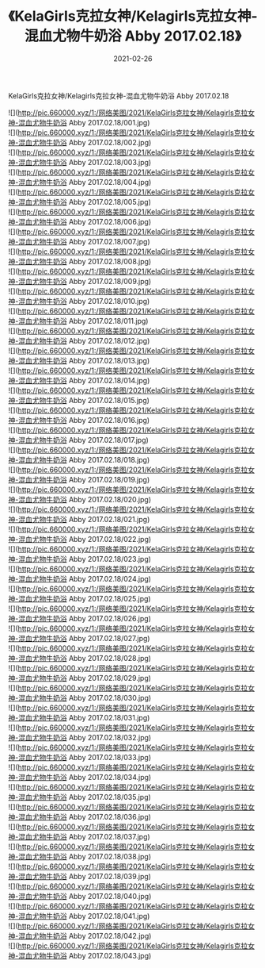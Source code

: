 ﻿---
layout: post
title:  《KelaGirls克拉女神/Kelagirls克拉女神-混血尤物牛奶浴 Abby 2017.02.18》
date:   2021-02-26
img: http://pic.660000.xyz/1:/网络美图/2021/KelaGirls克拉女神/Kelagirls克拉女神-混血尤物牛奶浴 Abby 2017.02.18/000.jpg
categories: [美女, 清纯, 唯美]
---

KelaGirls克拉女神/Kelagirls克拉女神-混血尤物牛奶浴 Abby 2017.02.18

 ![](http://pic.660000.xyz/1:/网络美图/2021/KelaGirls克拉女神/Kelagirls克拉女神-混血尤物牛奶浴 Abby 2017.02.18/001.jpg) <br>![](http://pic.660000.xyz/1:/网络美图/2021/KelaGirls克拉女神/Kelagirls克拉女神-混血尤物牛奶浴 Abby 2017.02.18/002.jpg) <br>![](http://pic.660000.xyz/1:/网络美图/2021/KelaGirls克拉女神/Kelagirls克拉女神-混血尤物牛奶浴 Abby 2017.02.18/003.jpg) <br>![](http://pic.660000.xyz/1:/网络美图/2021/KelaGirls克拉女神/Kelagirls克拉女神-混血尤物牛奶浴 Abby 2017.02.18/004.jpg) <br>![](http://pic.660000.xyz/1:/网络美图/2021/KelaGirls克拉女神/Kelagirls克拉女神-混血尤物牛奶浴 Abby 2017.02.18/005.jpg) <br>![](http://pic.660000.xyz/1:/网络美图/2021/KelaGirls克拉女神/Kelagirls克拉女神-混血尤物牛奶浴 Abby 2017.02.18/006.jpg) <br>![](http://pic.660000.xyz/1:/网络美图/2021/KelaGirls克拉女神/Kelagirls克拉女神-混血尤物牛奶浴 Abby 2017.02.18/007.jpg) <br>![](http://pic.660000.xyz/1:/网络美图/2021/KelaGirls克拉女神/Kelagirls克拉女神-混血尤物牛奶浴 Abby 2017.02.18/008.jpg) <br>![](http://pic.660000.xyz/1:/网络美图/2021/KelaGirls克拉女神/Kelagirls克拉女神-混血尤物牛奶浴 Abby 2017.02.18/009.jpg) <br>![](http://pic.660000.xyz/1:/网络美图/2021/KelaGirls克拉女神/Kelagirls克拉女神-混血尤物牛奶浴 Abby 2017.02.18/010.jpg) <br>![](http://pic.660000.xyz/1:/网络美图/2021/KelaGirls克拉女神/Kelagirls克拉女神-混血尤物牛奶浴 Abby 2017.02.18/011.jpg) <br>![](http://pic.660000.xyz/1:/网络美图/2021/KelaGirls克拉女神/Kelagirls克拉女神-混血尤物牛奶浴 Abby 2017.02.18/012.jpg) <br>![](http://pic.660000.xyz/1:/网络美图/2021/KelaGirls克拉女神/Kelagirls克拉女神-混血尤物牛奶浴 Abby 2017.02.18/013.jpg) <br>![](http://pic.660000.xyz/1:/网络美图/2021/KelaGirls克拉女神/Kelagirls克拉女神-混血尤物牛奶浴 Abby 2017.02.18/014.jpg) <br>![](http://pic.660000.xyz/1:/网络美图/2021/KelaGirls克拉女神/Kelagirls克拉女神-混血尤物牛奶浴 Abby 2017.02.18/015.jpg) <br>![](http://pic.660000.xyz/1:/网络美图/2021/KelaGirls克拉女神/Kelagirls克拉女神-混血尤物牛奶浴 Abby 2017.02.18/016.jpg) <br>![](http://pic.660000.xyz/1:/网络美图/2021/KelaGirls克拉女神/Kelagirls克拉女神-混血尤物牛奶浴 Abby 2017.02.18/017.jpg) <br>![](http://pic.660000.xyz/1:/网络美图/2021/KelaGirls克拉女神/Kelagirls克拉女神-混血尤物牛奶浴 Abby 2017.02.18/018.jpg) <br>![](http://pic.660000.xyz/1:/网络美图/2021/KelaGirls克拉女神/Kelagirls克拉女神-混血尤物牛奶浴 Abby 2017.02.18/019.jpg) <br>![](http://pic.660000.xyz/1:/网络美图/2021/KelaGirls克拉女神/Kelagirls克拉女神-混血尤物牛奶浴 Abby 2017.02.18/020.jpg) <br>![](http://pic.660000.xyz/1:/网络美图/2021/KelaGirls克拉女神/Kelagirls克拉女神-混血尤物牛奶浴 Abby 2017.02.18/021.jpg) <br>![](http://pic.660000.xyz/1:/网络美图/2021/KelaGirls克拉女神/Kelagirls克拉女神-混血尤物牛奶浴 Abby 2017.02.18/022.jpg) <br>![](http://pic.660000.xyz/1:/网络美图/2021/KelaGirls克拉女神/Kelagirls克拉女神-混血尤物牛奶浴 Abby 2017.02.18/023.jpg) <br>![](http://pic.660000.xyz/1:/网络美图/2021/KelaGirls克拉女神/Kelagirls克拉女神-混血尤物牛奶浴 Abby 2017.02.18/024.jpg) <br>![](http://pic.660000.xyz/1:/网络美图/2021/KelaGirls克拉女神/Kelagirls克拉女神-混血尤物牛奶浴 Abby 2017.02.18/025.jpg) <br>![](http://pic.660000.xyz/1:/网络美图/2021/KelaGirls克拉女神/Kelagirls克拉女神-混血尤物牛奶浴 Abby 2017.02.18/026.jpg) <br>![](http://pic.660000.xyz/1:/网络美图/2021/KelaGirls克拉女神/Kelagirls克拉女神-混血尤物牛奶浴 Abby 2017.02.18/027.jpg) <br>![](http://pic.660000.xyz/1:/网络美图/2021/KelaGirls克拉女神/Kelagirls克拉女神-混血尤物牛奶浴 Abby 2017.02.18/028.jpg) <br>![](http://pic.660000.xyz/1:/网络美图/2021/KelaGirls克拉女神/Kelagirls克拉女神-混血尤物牛奶浴 Abby 2017.02.18/029.jpg) <br>![](http://pic.660000.xyz/1:/网络美图/2021/KelaGirls克拉女神/Kelagirls克拉女神-混血尤物牛奶浴 Abby 2017.02.18/030.jpg) <br>![](http://pic.660000.xyz/1:/网络美图/2021/KelaGirls克拉女神/Kelagirls克拉女神-混血尤物牛奶浴 Abby 2017.02.18/031.jpg) <br>![](http://pic.660000.xyz/1:/网络美图/2021/KelaGirls克拉女神/Kelagirls克拉女神-混血尤物牛奶浴 Abby 2017.02.18/032.jpg) <br>![](http://pic.660000.xyz/1:/网络美图/2021/KelaGirls克拉女神/Kelagirls克拉女神-混血尤物牛奶浴 Abby 2017.02.18/033.jpg) <br>![](http://pic.660000.xyz/1:/网络美图/2021/KelaGirls克拉女神/Kelagirls克拉女神-混血尤物牛奶浴 Abby 2017.02.18/034.jpg) <br>![](http://pic.660000.xyz/1:/网络美图/2021/KelaGirls克拉女神/Kelagirls克拉女神-混血尤物牛奶浴 Abby 2017.02.18/035.jpg) <br>![](http://pic.660000.xyz/1:/网络美图/2021/KelaGirls克拉女神/Kelagirls克拉女神-混血尤物牛奶浴 Abby 2017.02.18/036.jpg) <br>![](http://pic.660000.xyz/1:/网络美图/2021/KelaGirls克拉女神/Kelagirls克拉女神-混血尤物牛奶浴 Abby 2017.02.18/037.jpg) <br>![](http://pic.660000.xyz/1:/网络美图/2021/KelaGirls克拉女神/Kelagirls克拉女神-混血尤物牛奶浴 Abby 2017.02.18/038.jpg) <br>![](http://pic.660000.xyz/1:/网络美图/2021/KelaGirls克拉女神/Kelagirls克拉女神-混血尤物牛奶浴 Abby 2017.02.18/039.jpg) <br>![](http://pic.660000.xyz/1:/网络美图/2021/KelaGirls克拉女神/Kelagirls克拉女神-混血尤物牛奶浴 Abby 2017.02.18/040.jpg) <br>![](http://pic.660000.xyz/1:/网络美图/2021/KelaGirls克拉女神/Kelagirls克拉女神-混血尤物牛奶浴 Abby 2017.02.18/041.jpg) <br>![](http://pic.660000.xyz/1:/网络美图/2021/KelaGirls克拉女神/Kelagirls克拉女神-混血尤物牛奶浴 Abby 2017.02.18/042.jpg) <br>![](http://pic.660000.xyz/1:/网络美图/2021/KelaGirls克拉女神/Kelagirls克拉女神-混血尤物牛奶浴 Abby 2017.02.18/043.jpg) <br>